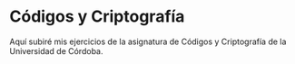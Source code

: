 # Códigos y Criptografía

Aquí subiré mis ejercicios de la asignatura de Códigos y Criptografía de la Universidad de Córdoba.
